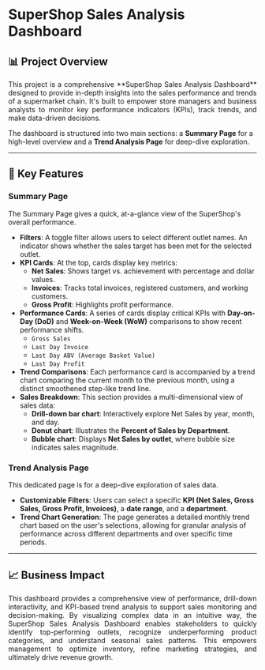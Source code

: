 # SuperShop Sales Analysis Dashboard

## 📊 Project Overview
<p align="justify">This project is a comprehensive **SuperShop Sales Analysis Dashboard** designed to provide in-depth insights into the sales performance and trends of a supermarket chain. It's built to empower store managers and business analysts to monitor key performance indicators (KPIs), track trends, and make data-driven decisions.</p>

The dashboard is structured into two main sections: a **Summary Page** for a high-level overview and a **Trend Analysis Page** for deep-dive exploration.

---

## 🚀 Key Features

### Summary Page
The Summary Page gives a quick, at-a-glance view of the SuperShop's overall performance.

* **Filters**: A toggle filter allows users to select different outlet names. An indicator shows whether the sales target has been met for the selected outlet.
* **KPI Cards**: At the top, cards display key metrics:
    * **Net Sales**: Shows target vs. achievement with percentage and dollar values.
    * **Invoices**: Tracks total invoices, registered customers, and working customers.
    * **Gross Profit**: Highlights profit performance.
* **Performance Cards**: A series of cards display critical KPIs with **Day-on-Day (DoD)** and **Week-on-Week (WoW)** comparisons to show recent performance shifts.
    * `Gross Sales`
    * `Last Day Invoice`
    * `Last Day ABV (Average Basket Value)`
    * `Last Day Profit`
* **Trend Comparisons**: Each performance card is accompanied by a trend chart comparing the current month to the previous month, using a distinct smoothened step-like trend line.
* **Sales Breakdown**: This section provides a multi-dimensional view of sales data:
    * **Drill-down bar chart**: Interactively explore Net Sales by year, month, and day.
    * **Donut chart**: Illustrates the **Percent of Sales by Department**.
    * **Bubble chart**: Displays **Net Sales by outlet**, where bubble size indicates sales magnitude.

### Trend Analysis Page
This dedicated page is for a deep-dive exploration of sales data.

* **Customizable Filters**: Users can select a specific **KPI (Net Sales, Gross Sales, Gross Profit, Invoices)**, a **date range**, and a **department**.
* **Trend Chart Generation**: The page generates a detailed monthly trend chart based on the user's selections, allowing for granular analysis of performance across different departments and over specific time periods.

---

## 📈 Business Impact
<p align="justify">This dashboard provides a comprehensive view of performance, drill-down interactivity, and KPI-based trend analysis to support sales monitoring and decision-making. By visualizing complex data in an intuitive way, the SuperShop Sales Analysis Dashboard enables stakeholders to quickly identify top-performing outlets, recognize underperforming product categories, and understand seasonal sales patterns. This empowers management to optimize inventory, refine marketing strategies, and ultimately drive revenue growth.</p>
